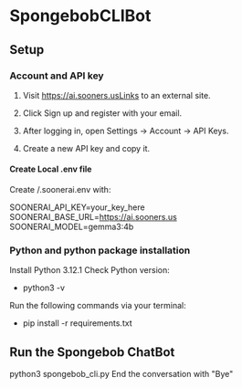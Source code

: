 # SpongebobCLIBot

## Setup

### Account and API key
1. Visit https://ai.sooners.usLinks to an external site.

2. Click Sign up and register with your email.

3. After logging in, open Settings → Account → API Keys.

4. Create a new API key and copy it.

#### Create Local .env file
Create /.soonerai.env with:

SOONERAI_API_KEY=your_key_here
SOONERAI_BASE_URL=https://ai.sooners.us
SOONERAI_MODEL=gemma3:4b

### Python and python package installation
Install Python 3.12.1
Check Python version:
- python3 -v

Run the following commands via your terminal:
- pip install -r requirements.txt

## Run the Spongebob ChatBot
python3 spongebob_cli.py
End the conversation with "Bye"